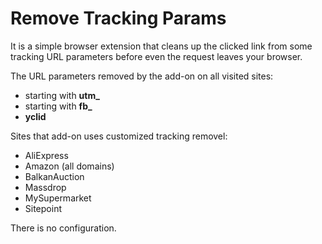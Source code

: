 # Remove Tracking Params
It is a simple browser extension that cleans up the clicked link from some tracking URL parameters before even the request leaves your browser.

The URL parameters removed by the add-on on all visited sites:
<ul>
  <li>starting with <strong>utm_</strong></li>
  <li>starting with <strong>fb_</strong></li>
  <li><strong>yclid</strong></li>
</ul>

Sites that add-on uses customized tracking removel:
<ul>
  <li>AliExpress</li>
  <li>Amazon (all domains)</li>
  <li>BalkanAuction</li>
  <li>Massdrop</li>
  <li>MySupermarket</li>
  <li>Sitepoint</li>
</ul>

There is no configuration.

